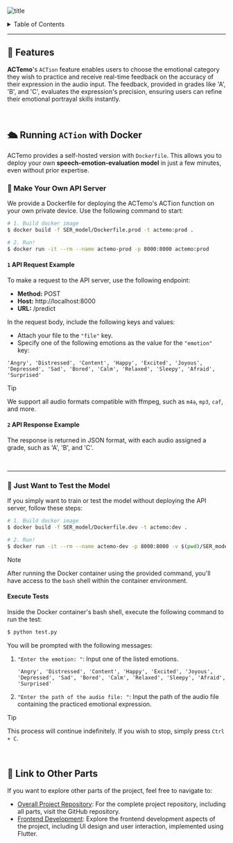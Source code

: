 
![title](https://github.com/smmin21/ACTemo-server/assets/79392773/4e7424d2-4f99-46c8-a0eb-982f530e9a8e)

<details>
<summary>Table of Contents</summary>

- [🔮 Features](#-features)
- [🛳 Running `ACTion` with Docker](#-running-action-with-docker)
  - [🚀 Make Your Own API Server](#-make-your-own-api-server)
    - [`1` API Request Example](#1-api-request-example)
    - [`2` API Response Example](#2-api-response-example)
- [🧩 Just Want to Test the Model](#-just-want-to-test-the-model)
  - [Execute Tests](#execute-tests)
- [🔗 Link to Other Parts](#-link-to-other-parts)

</details>


---

## 🔮 Features
**ACTemo**'s `ACTion` feature enables users to choose the emotional category they wish to practice and receive real-time feedback on the accuracy of their expression in the audio input. The feedback, provided in grades like 'A', 'B', and 'C', evaluates the expression's precision, ensuring users can refine their emotional portrayal skills instantly.


<br>

## 🛳 Running `ACTion` with Docker 
ACTemo provides a self-hosted version with `Dockerfile`. This allows you to deploy your own **speech-emotion-evaluation model** in just a few minutes, even without prior expertise.

### 🚀 Make Your Own API Server
We provide a Dockerfile for deploying the ACTemo's ACTion function on your own private device. Use the following command to start:
```bash
# 1. Build docker image
$ docker build -f SER_model/Dockerfile.prod -t actemo:prod .

# 2. Run!
$ docker run -it --rm --name actemo-prod -p 8000:8000 actemo:prod
```
#### **`1` API Request Example**
To make a request to the API server, use the following endpoint:
  
- **Method:** POST 
- **Host:** http://localhost:8000 
- **URL:** /predict 

In the request body, include the following keys and values: 
- Attach your file to the `"file"` key. 
- Specify one of the following emotions as the value for the `"emotion"` key:
```
'Angry', 'Distressed', 'Content', 'Happy', 'Excited', 'Joyous', 'Depressed', 'Sad', 'Bored', 'Calm', 'Relaxed', 'Sleepy', 'Afraid', 'Surprised'
```

> [!TIP]
> We support all audio formats compatible with ffmpeg, such as `m4a`, `mp3`, `caf`, and more.

#### **`2` API Response Example**
The response is returned in JSON format, with each audio assigned a grade, such as 'A', 'B', and 'C'.

<br>

---

### 🧩 Just Want to Test the Model
If you simply want to train or test the model without deploying the API server, follow these steps:
```bash
# 1. Build docker image
$ docker build -f SER_model/Dockerfile.dev -t actemo:dev .

# 2. Run!
$ docker run -it --rm --name actemo-dev -p 8000:8000 -v $(pwd)/SER_model:/root/code actemo:dev /bin/bash
```
> [!NOTE]
> After running the Docker container using the provided command, you'll have access to the `bash` shell within the container environment.


#### **Execute Tests**
Inside the Docker container's bash shell, execute the following command to run the test:

```bash
$ python test.py
```

You will be prompted with the following messages:

1. `"Enter the emotion: "`: Input one of the listed emotions.
	```
	'Angry', 'Distressed', 'Content', 'Happy', 'Excited', 'Joyous', 'Depressed', 'Sad', 'Bored', 'Calm', 'Relaxed', 'Sleepy', 'Afraid', 'Surprised'
	```

2. `"Enter the path of the audio file: "`: Input the path of the audio file containing the practiced emotional expression.

> [!TIP]
> This process will continue indefinitely. If you wish to stop, simply press `Ctrl + C`.

<br>

## 🔗 Link to Other Parts

If you want to explore other parts of the project, feel free to navigate to:

- [Overall Project Repository](https://github.com/smmin21/ACTemo-Google-Solution-Challenge-2024): For the complete project repository, including all parts, visit the GitHub repository.
- [Frontend Development](https://github.com/e6d1fe/ACTemo-flutter.git): Explore the frontend development aspects of the project, including UI design and user interaction, implemented using Flutter.

<br>
